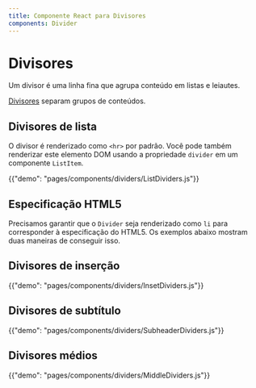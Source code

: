 ```yaml
---
title: Componente React para Divisores
components: Divider
---
```


# Divisores

<p class="description">Um divisor é uma linha fina que agrupa conteúdo em listas e leiautes.</p>

[Divisores](https://material.io/design/components/dividers.html) separam grupos de conteúdos.

## Divisores de lista

O divisor é renderizado como `<hr>` por padrão. Você pode também renderizar este elemento DOM usando a propriedade `divider` em um componente `ListItem`.

{{"demo": "pages/components/dividers/ListDividers.js"}}

## Especificação HTML5

Precisamos garantir que o `Divider` seja renderizado como `li` para corresponder à especificação do HTML5. Os exemplos abaixo mostram duas maneiras de conseguir isso.

## Divisores de inserção

{{"demo": "pages/components/dividers/InsetDividers.js"}}

## Divisores de subtítulo

{{"demo": "pages/components/dividers/SubheaderDividers.js"}}

## Divisores médios

{{"demo": "pages/components/dividers/MiddleDividers.js"}}
